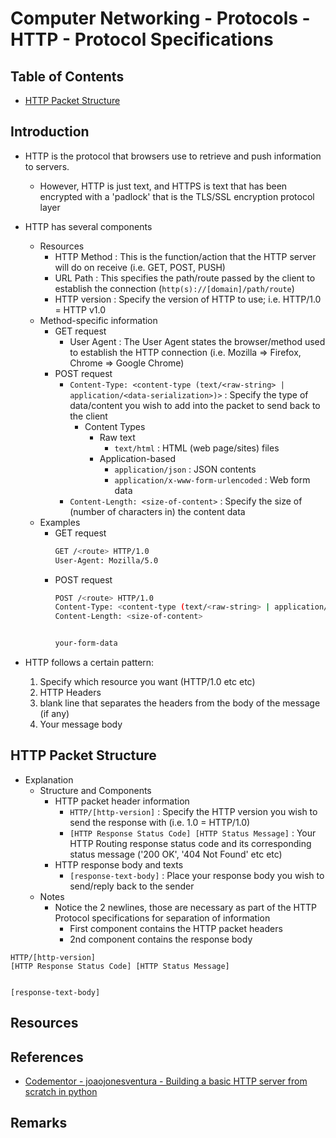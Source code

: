 # Computer Networking - Protocols - HTTP - Protocol Specifications

## Table of Contents
+ [HTTP Packet Structure](#http-packet-structure)

## Introduction
- HTTP is the protocol that browsers use to retrieve and push information to servers. 
    + However, HTTP is just text, and HTTPS is text that has been encrypted with a 'padlock' that is the TLS/SSL encryption protocol layer

- HTTP has several components
    - Resources
        + HTTP Method : This is the function/action that the HTTP server will do on receive (i.e. GET, POST, PUSH)
        + URL Path : This specifies the path/route passed by the client to establish the connection (`http(s)://[domain]/path/route`)
        + HTTP version : Specify the version of HTTP to use; i.e. HTTP/1.0 = HTTP v1.0
    - Method-specific information
        - GET request
            + User Agent : The User Agent states the browser/method used to establish the HTTP connection (i.e. Mozilla => Firefox, Chrome => Google Chrome)
        - POST request
            - `Content-Type: <content-type (text/<raw-string> | application/<data-serialization>)>` : Specify the type of data/content you wish to add into the packet to send back to the client
                - Content Types
                    - Raw text
                        - `text/html` : HTML (web page/sites) files
                    - Application-based
                        - `application/json` : JSON contents
                        - `application/x-www-form-urlencoded` : Web form data
            - `Content-Length: <size-of-content>` : Specify the size of (number of characters in) the content data
    - Examples
        - GET request
            ```bash
            GET /<route> HTTP/1.0
            User-Agent: Mozilla/5.0
            ```
        - POST request
            ```bash
            POST /<route> HTTP/1.0
            Content-Type: <content-type (text/<raw-string> | application/<data-serialization>)>
            Content-Length: <size-of-content>


            your-form-data
            ```

- HTTP follows a certain pattern:
    1. Specify which resource you want (HTTP/1.0 etc etc)
    2. HTTP Headers
    3. blank line that separates the headers from the body of the message (if any)
    4. Your message body

## HTTP Packet Structure

- Explanation
    - Structure and Components
        - HTTP packet header information
            + `HTTP/[http-version]` : Specify the HTTP version you wish to send the response with (i.e. 1.0 = HTTP/1.0)
            + `[HTTP Response Status Code] [HTTP Status Message]` : Your HTTP Routing response status code and its corresponding status message ('200 OK', '404 Not Found' etc etc)
        - HTTP response body and texts
            + `[response-text-body]` : Place your response body you wish to send/reply back to the sender
    - Notes
        - Notice the 2 newlines, those are necessary as part of the HTTP Protocol specifications for separation of information
            + First component contains the HTTP packet headers
            + 2nd component contains the response body

```
HTTP/[http-version]
[HTTP Response Status Code] [HTTP Status Message]


[response-text-body]
```

## Resources

## References
+ [Codementor - joaojonesventura - Building a basic HTTP server from scratch in python](https://www.codementor.io/@joaojonesventura/building-a-basic-http-server-from-scratch-in-python-1cedkg0842)

## Remarks

